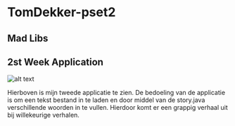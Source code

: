 # TomDekker-pset2
## Mad Libs
## 2st Week Application
![alt text](https://github.com/tomdekr/TomDekker-pset1/ScreenShot_35491129000000.png)

Hierboven is mijn tweede applicatie te zien. De bedoeling van de applicatie is om een tekst bestand in te laden en door middel van de story.java 
verschillende woorden in te vullen. Hierdoor komt er een grappig verhaal uit bij willekeurige verhalen.
